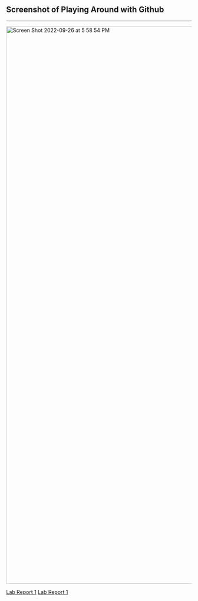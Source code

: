 ## Screenshot of Playing Around with Github 
---
<img width="1512" alt="Screen Shot 2022-09-26 at 5 58 54 PM" src="https://user-images.githubusercontent.com/114449002/192407132-60bfe70d-6fb4-4b56-b105-3935d10fcf0d.png">

[Lab Report 1](lab-report-1-week-0.html)
[Lab Report 1](https://<bec002>.github.io/<your-lab-reports-repo>/lab-report-1-week-0.html)
